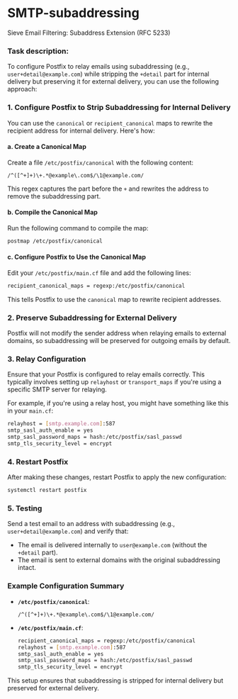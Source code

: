 # SMTP-subaddressing
Sieve Email Filtering: Subaddress Extension (RFC 5233)

### Task description:

To configure Postfix to relay emails using subaddressing (e.g., `user+detail@example.com`) while stripping the `+detail` part for internal delivery but preserving it for external delivery, you can use the following approach:

### 1. **Configure Postfix to Strip Subaddressing for Internal Delivery**

You can use the `canonical` or `recipient_canonical` maps to rewrite the recipient address for internal delivery. Here's how:

#### a. **Create a Canonical Map**

Create a file `/etc/postfix/canonical` with the following content:

```
/^([^+]+)\+.*@example\.com$/\1@example.com/
```

This regex captures the part before the `+` and rewrites the address to remove the subaddressing part.

#### b. **Compile the Canonical Map**

Run the following command to compile the map:

```bash
postmap /etc/postfix/canonical
```

#### c. **Configure Postfix to Use the Canonical Map**

Edit your `/etc/postfix/main.cf` file and add the following lines:

```bash
recipient_canonical_maps = regexp:/etc/postfix/canonical
```

This tells Postfix to use the `canonical` map to rewrite recipient addresses.

### 2. **Preserve Subaddressing for External Delivery**

Postfix will not modify the sender address when relaying emails to external domains, so subaddressing will be preserved for outgoing emails by default.

### 3. **Relay Configuration**

Ensure that your Postfix is configured to relay emails correctly. This typically involves setting up `relayhost` or `transport_maps` if you're using a specific SMTP server for relaying.

For example, if you're using a relay host, you might have something like this in your `main.cf`:

```bash
relayhost = [smtp.example.com]:587
smtp_sasl_auth_enable = yes
smtp_sasl_password_maps = hash:/etc/postfix/sasl_passwd
smtp_tls_security_level = encrypt
```

### 4. **Restart Postfix**

After making these changes, restart Postfix to apply the new configuration:

```bash
systemctl restart postfix
```

### 5. **Testing**

Send a test email to an address with subaddressing (e.g., `user+detail@example.com`) and verify that:

- The email is delivered internally to `user@example.com` (without the `+detail` part).
- The email is sent to external domains with the original subaddressing intact.

### Example Configuration Summary

- **`/etc/postfix/canonical`**:
  ```
  /^([^+]+)\+.*@example\.com$/\1@example.com/
  ```

- **`/etc/postfix/main.cf`**:
  ```bash
  recipient_canonical_maps = regexp:/etc/postfix/canonical
  relayhost = [smtp.example.com]:587
  smtp_sasl_auth_enable = yes
  smtp_sasl_password_maps = hash:/etc/postfix/sasl_passwd
  smtp_tls_security_level = encrypt
  ```

This setup ensures that subaddressing is stripped for internal delivery but preserved for external delivery.
